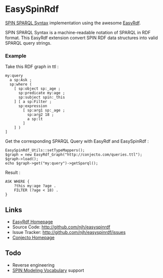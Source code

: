 EasySpinRdf
===========

[SPIN SPARQL Syntax](http://spinrdf.org/sp.html) implementation using the awesome [EasyRdf](http://www.easyrdf.org).

SPIN SPARQL Syntax is a machine-readable notation of SPARQL in RDF format. This EasyRdf extension convert SPIN RDF data structures into valid SPARQL query strings.

### Example ###

Take this RDF graph in ttl : 

    my:query
      a sp:Ask ;
      sp:where (
        [ sp:object sp:_age ;
          sp:predicate my:age ;
          sp:subject spin:_this
        ] [ a sp:Filter ;
          sp:expression
            [ sp:arg1 sp:_age ;
              sp:arg2 18 ;
              a sp:lt
            ]
        ] )
    ]
    
Get the corresponding SPARQL Query with EasyRdf and EasySpinRdf :

    EasySpinRdf_Utils::setTypeMappers();
    $graph = new EasyRdf_Graph("http://conjecto.com/queries.ttl");
    $graph->load();
    echo $graph->get("my:query")->getSparql();

Result :

    ASK WHERE {
    	?this my:age ?age .
    	FILTER (?age < 18) .
    }

Links
-----

* [EasyRdf Homepage](http://www.easyrdf.org/)
* Source Code: <http://github.com/njh/easyspinrdf>
* Issue Tracker: <http://github.com/njh/easyspinrdf/issues>
* [Conjecto Homepage](http://www.conjecto.com/)

Todo
--------

* Reverse engineering
* [SPIN Modeling Vocabulary](http://spinrdf.org/spin.html) support
